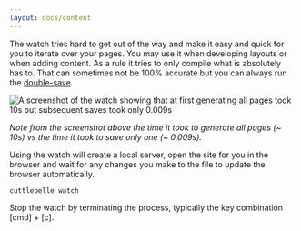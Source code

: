 ```yaml
---
layout: docs/content
---
```


The watch tries hard to get out of the way and make it easy and quick for you to iterate over your pages. You may use it when developing layouts or when adding
content. As a rule it tries to only compile what is absolutely has to. That can sometimes not be 100% accurate but you can always run the
[double-save](/documentation/#using-the-double-save).

![A screenshot of the watch showing that at first generating all pages took 10s but subsequent saves took only 0.009s](/assets/img/watch.png)

_Note from the screenshot above the time it took to generate all pages (~ 10s) vs the time it took to save only one (~ 0.009s)._

Using the watch will create a local server, open the site for you in the browser and wait for any changes you make to the file to update the browser
automatically.

```shell
cuttlebelle watch
```

Stop the watch by terminating the process, typically the key combination [cmd] + [c].
